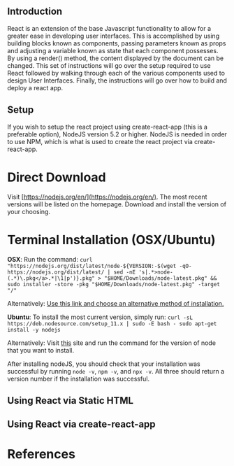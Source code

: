 ## Introduction
  React is an extension of the base Javascript functionality to allow for a greater ease in developing user interfaces. This is accomplished by using building blocks known as components, passing parameters known as
  props and adjusting a variable known as state that each component
  possesses. By using a render() method, the content displayed by the
  document can be changed. This set of instructions will go over the
  setup required to use React followed by walking through each of
  the various components used to design User Interfaces. Finally, the instructions will go over how to build and deploy a react app.

## Setup
  If you wish to setup the react project using create-react-app
  (this is a preferable option), NodeJS version 5.2 or higher.
  NodeJS is needed in order to use NPM, which is what is used to
  create the react project via create-react-app.

# Direct Download
  Visit [https://nodejs.org/en/](https://nodejs.org/en/). The most recent
  versions will be listed on the homepage. Download and install the version
  of your choosing.

# Terminal Installation (OSX/Ubuntu)
  **OSX**:
  Run the command:
   `curl "https://nodejs.org/dist/latest/node-${VERSION:-$(wget -qO- https://nodejs.org/dist/latest/ | sed -nE 's|.*>node-(.*)\.pkg</a>.*|\1|p')}.pkg" > "$HOME/Downloads/node-latest.pkg" && sudo installer -store -pkg "$HOME/Downloads/node-latest.pkg" -target "/"`

  Alternatively: [Use this link and choose an alternative method of installation.](https://nodejs.org/en/download/package-manager/#alternatives)

  **Ubuntu**:
  To install the most current version, simply run:
  `curl -sL https://deb.nodesource.com/setup_11.x | sudo -E bash -
  sudo apt-get install -y nodejs`

  Alternatively:  Visit [this](https://nodejs.org/en/download/package-manager/#alternatives) site and run the command for the version of node that you want to install.

  After installing nodeJS, you should check that your installation was successful by
  running  `node -v`, `npm -v`, and `npx -v`. All three should return a version number
  if the installation was successful.

## Using React via Static HTML

## Using React via create-react-app


# References
